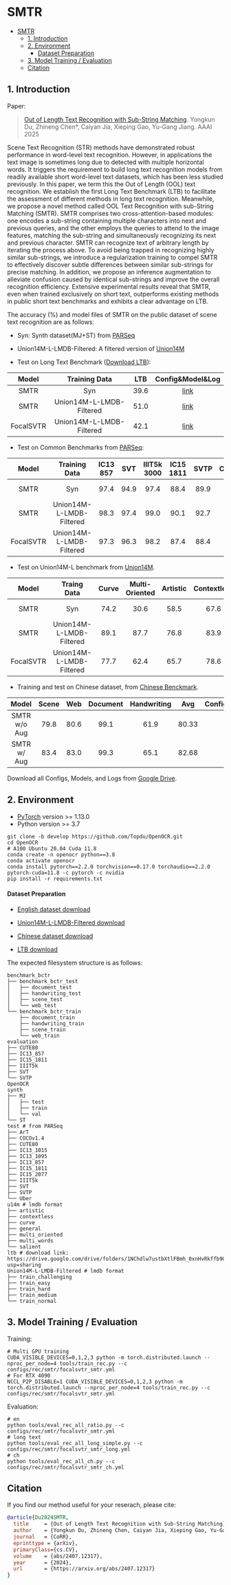 # SMTR

- [SMTR](#smtr)
  - [1. Introduction](#1-introduction)
  - [2. Environment](#2-environment)
    - [Dataset Preparation](#dataset-preparation)
  - [3. Model Training / Evaluation](#3-model-training--evaluation)
  - [Citation](#citation)

<a name="1"></a>

## 1. Introduction

Paper:

> [Out of Length Text Recognition with Sub-String Matching](https://arxiv.org/abs/2407.12317).
> Yongkun Du, Zhineng Chen\*, Caiyan Jia, Xieping Gao, Yu-Gang Jiang.
> AAAI 2025

<a name="model"></a>
Scene Text Recognition (STR) methods have demonstrated robust performance in word-level text recognition. However, in applications the text image is sometimes long due to detected with multiple horizontal words. It triggers the requirement to build long text recognition models from readily available short word-level text datasets, which has been less studied previously. In this paper, we term this the Out of Length (OOL) text recognition. We establish the first Long Text Benchmark (LTB) to facilitate the assessment of different methods in long text recognition. Meanwhile, we propose a novel method called OOL Text Recognition with sub-String Matching (SMTR). SMTR comprises two cross-attention-based modules: one encodes a sub-string containing multiple characters into next and previous queries, and the other employs the queries to attend to the image features, matching the sub-string and simultaneously recognizing its next and previous character. SMTR can recognize text of arbitrary length by iterating the process above. To avoid being trapped in recognizing highly similar sub-strings, we introduce a regularization training to compel SMTR to effectively discover subtle differences between similar sub-strings for precise matching. In addition, we propose an inference augmentation to alleviate confusion caused by identical sub-strings and improve the overall recognition efficiency. Extensive experimental results reveal that SMTR, even when trained exclusively on short text, outperforms existing methods in public short text benchmarks and exhibits a clear advantage on LTB.

The accuracy (%) and model files of SMTR on the public dataset of scene text recognition are as follows:

- Syn: Synth dataset(MJ+ST) from [PARSeq](https://github.com/baudm/parseq)

- Union14M-L-LMDB-Filtered: A filtered version of [Union14M](https://github.com/Mountchicken/Union14M/)

- Test on Long Text Benchmark ([Download LTB](https://drive.google.com/drive/folders/1NChdlw7ustbXtlFBmh_0xnHvRkffb9Ge?usp=sharing)):

|   Model   |      Training Data       | LTB  |                                        Config&Model&Log                                         |
| :-------: | :----------------------: | :--: | :---------------------------------------------------------------------------------------------: |
|   SMTR    |           Syn            | 39.6 |  [link](https://drive.google.com/drive/folders/11SplakPPOFDMhPixv7ABNgjeTg4jKyfU?usp=sharing)   |
|   SMTR    | Union14M-L-LMDB-Filtered | 51.0 | [link](https://drive.google.com/drive/folders/1-K5O0d0q9fhY5fJvU6nn5fFFtSMnbE_-?usp=drive_link) |
| FocalSVTR | Union14M-L-LMDB-Filtered | 42.1 |  [link](https://drive.google.com/drive/folders/100xF5wFr7xSCVBYM1h_0d_8xv5Qeqobp?usp=sharing)   |

- Test on Common Benchmarks from [PARSeq](https://github.com/baudm/parseq):

|   Model   |      Training Data       | IC13<br/>857 | SVT  | IIIT5k<br/>3000 | IC15<br/>1811 | SVTP | CUTE80 |  Avg  |    Config&Model&Log     |
| :-------: | :----------------------: | :----------: | :--: | :-------------: | :-----------: | :--: | :----: | :---: | :---------------------: |
|   SMTR    |           Syn            |     97.4     | 94.9 |      97.4       |     88.4      | 89.9 |  96.2  | 94.02 | Same as the above table |
|   SMTR    | Union14M-L-LMDB-Filtered |     98.3     | 97.4 |      99.0       |     90.1      | 92.7 |  97.9  | 95.90 | Same as the above table |
| FocalSVTR | Union14M-L-LMDB-Filtered |     97.3     | 96.3 |      98.2       |     87.4      | 88.4 |  96.2  | 93.97 | Same as the above table |

- Test on Union14M-L benchmark from [Union14M](https://github.com/Mountchicken/Union14M/).

|   Model   |       Traing Data        | Curve | Multi-<br/>Oriented | Artistic | Contextless | Salient | Multi-<br/>word | General |  Avg  |    Config&Model&Log     |
| :-------: | :----------------------: | :---: | :-----------------: | :------: | :---------: | :-----: | :-------------: | :-----: | :---: | :---------------------: |
|   SMTR    |           Syn            | 74.2  |        30.6         |   58.5   |    67.6     |  79.6   |      75.1       |  67.9   | 64.79 | Same as the above table |
|   SMTR    | Union14M-L-LMDB-Filtered | 89.1  |        87.7         |   76.8   |    83.9     |  84.6   |      89.3       |  83.7   | 85.00 | Same as the above table |
| FocalSVTR | Union14M-L-LMDB-Filtered | 77.7  |        62.4         |   65.7   |    78.6     |  71.6   |      81.3       |  79.2   | 73.80 | Same as the above table |

- Training and test on Chinese dataset, from [Chinese Benckmark](https://github.com/FudanVI/benchmarking-chinese-text-recognition).

|     Model     | Scene | Web  | Document | Handwriting |  Avg  |                                        Config&Model&Log                                         |
| :-----------: | :---: | :--: | :------: | :---------: | :---: | :---------------------------------------------------------------------------------------------: |
| SMTR  w/o Aug | 79.8  | 80.6 |   99.1   |    61.9     | 80.33 | [link](https://drive.google.com/drive/folders/1v8CK5GIu7wunnD5jFh2bLbusjyHeban5?usp=drive_link) |
|  SMTR w/ Aug  | 83.4  | 83.0 |   99.3   |    65.1     | 82.68 | [link](https://drive.google.com/drive/folders/1SQnwSm0bOBQ0eMKKD08F_4Blkjie_3la?usp=drive_link) |

Download all Configs, Models, and Logs from [Google Drive](https://drive.google.com/drive/folders/1dCuaWwCLP9xIHgy-7NtpeDLOvgk9NoKE?usp=drive_link).

<a name="2"></a>

## 2. Environment

- [PyTorch](http://pytorch.org/) version >= 1.13.0
- Python version >= 3.7

```shell
git clone -b develop https://github.com/Topdu/OpenOCR.git
cd OpenOCR
# A100 Ubuntu 20.04 Cuda 11.8
conda create -n openocr python==3.8
conda activate openocr
conda install pytorch==2.2.0 torchvision==0.17.0 torchaudio==2.2.0 pytorch-cuda=11.8 -c pytorch -c nvidia
pip install -r requirements.txt
```

#### Dataset Preparation

- [English dataset download](https://github.com/baudm/parseq)

- [Union14M-L-LMDB-Filtered download](https://drive.google.com/drive/folders/1OlDWJZgvd6s4S09S3IGeAI90jI0i7AB_?usp=sharing)

- [Chinese dataset download](https://github.com/fudanvi/benchmarking-chinese-text-recognition#download)

- [LTB download](https://drive.google.com/drive/folders/1NChdlw7ustbXtlFBmh_0xnHvRkffb9Ge?usp=sharing)

The expected filesystem structure is as follows:

```
benchmark_bctr
├── benchmark_bctr_test
│   ├── document_test
│   ├── handwriting_test
│   ├── scene_test
│   └── web_test
└── benchmark_bctr_train
    ├── document_train
    ├── handwriting_train
    ├── scene_train
    └── web_train
evaluation
├── CUTE80
├── IC13_857
├── IC15_1811
├── IIIT5k
├── SVT
└── SVTP
OpenOCR
synth
├── MJ
│   ├── test
│   ├── train
│   └── val
└── ST
test # from PARSeq
├── ArT
├── COCOv1.4
├── CUTE80
├── IC13_1015
├── IC13_1095
├── IC13_857
├── IC15_1811
├── IC15_2077
├── IIIT5k
├── SVT
├── SVTP
└── Uber
u14m # lmdb format
├── artistic
├── contextless
├── curve
├── general
├── multi_oriented
├── multi_words
└── salient
ltb # download link: https://drive.google.com/drive/folders/1NChdlw7ustbXtlFBmh_0xnHvRkffb9Ge?usp=sharing
Union14M-L-LMDB-Filtered # lmdb format
├── train_challenging
├── train_easy
├── train_hard
├── train_medium
└── train_normal
```

<a name="3"></a>

## 3. Model Training / Evaluation

Training:

```shell
# Multi GPU training
CUDA_VISIBLE_DEVICES=0,1,2,3 python -m torch.distributed.launch --nproc_per_node=4 tools/train_rec.py --c configs/rec/smtr/focalsvtr_smtr.yml
# For RTX 4090
NCCL_P2P_DISABLE=1 CUDA_VISIBLE_DEVICES=0,1,2,3 python -m torch.distributed.launch --nproc_per_node=4 tools/train_rec.py --c configs/rec/smtr/focalsvtr_smtr.yml
```

Evaluation:

```shell
# en
python tools/eval_rec_all_ratio.py --c configs/rec/smtr/focalsvtr_smtr.yml
# long text
python tools/eval_rec_all_long_simple.py --c configs/rec/smtr/focalsvtr_smtr_long.yml
# ch
python tools/eval_rec_all_ch.py --c configs/rec/smtr/focalsvtr_smtr_ch.yml
```

## Citation

If you find our method useful for your reserach, please cite:

```bibtex
@article{Du2024SMTR,
  title     = {Out of Length Text Recognition with Sub-String Matching},
  author    = {Yongkun Du, Zhineng Chen, Caiyan Jia, Xieping Gao, Yu-Gang Jiang},
  journal   = {CoRR},
  eprinttype = {arXiv},
  primaryClass={cs.CV},
  volume    = {abs/2407.12317},
  year      = {2024},
  url       = {https://arxiv.org/abs/2407.12317}
}
```
